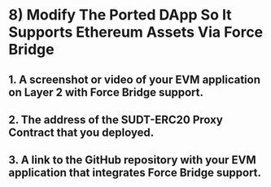 # 8) Modify The Ported DApp So It Supports Ethereum Assets Via Force Bridge 

## 1. A screenshot or video of your EVM application on Layer 2 with Force Bridge support.

## 2. The address of the SUDT-ERC20 Proxy Contract that you deployed.

## 3. A link to the GitHub repository with your EVM application that integrates Force Bridge support.

